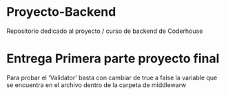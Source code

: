 # Proyecto-Backend
Repositorio dedicado al proyecto / curso de backend de Coderhouse


# Entrega Primera parte proyecto final
Para probar el 'Validator' basta con cambiar de true a false la variable que se encuentra en el archivo dentro de la carpeta de middlewarw

